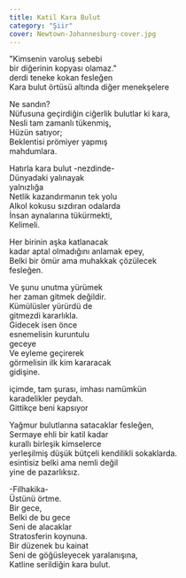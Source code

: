 ```yaml
---
title: Katil Kara Bulut
category: "Şiir"
cover: Newtown-Johannesburg-cover.jpg
---
```


"Kimsenin varoluş sebebi<br/>
bir diğerinin kopyası olamaz."<br/>
derdi teneke kokan fesleğen<br/>
Kara bulut örtüsü altında diğer menekşelere<br/>

Ne sandın?<br/>
Nüfusuna geçirdiğin ciğerlik bulutlar ki kara,<br/>
Nesli tam zamanlı tükenmiş,<br/>
Hüzün satıyor;<br/>
Beklentisi prömiyer yapmış<br/>
mahdumlara.<br/>

Hatırla kara bulut -nezdinde-<br/>
Dünyadaki yalınayak<br/>
yalnızlığa<br/>
Netlik kazandırmanın tek yolu<br/>
Alkol kokusu sızdıran odalarda<br/>
İnsan aynalarına tükürmekti,<br/>
Kelimeli.<br/>

Her birinin aşka katlanacak<br/>
kadar aptal olmadığını anlamak epey,<br/>
Belki bir ömür ama muhakkak çözülecek<br/>
fesleğen.<br/>

Ve şunu unutma yürümek<br/>
her zaman gitmek değildir.<br/>
Kümülüsler yürürdü de<br/>
gitmezdi kararlıkla.<br/>
Gidecek isen önce<br/>
esnemelisin kuruntulu<br/>
geceye<br/>
Ve eyleme geçirerek<br/>
görmelisin ilk kim kararacak<br/>
gidişine.<br/>

içimde, tam şurası, imhası namümkün<br/>
karadelikler peydah.<br/>
Gittikçe beni kapsıyor<br/>

Yağmur bulutlarına satacaklar fesleğen,<br/>
Sermaye ehli bir katil kadar<br/>
kurallı birleşik kimselerce<br/>
yerleşilmiş düşük bütçeli kendilikli sokaklarda.<br/>
esintisiz belki ama nemli değil<br/>
yine de pazarlıksız.<br/>

-Filhakika- <br/>
Üstünü örtme.<br/>
Bir gece,<br/>
Belki de bu gece <br/>
Seni de alacaklar<br/>
Stratosferin koynuna. <br/>
Bir düzenek bu kainat <br/>
Seni de göğüsleyecek yaralanışına, <br/>
Katline serildiğin kara bulut.<br/>
